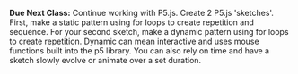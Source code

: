 **Due Next Class:**
Continue working with P5.js.  Create 2 P5.js 'sketches'.  First, make a static pattern using for loops to create repetition and sequence.  For your second sketch, make a dynamic pattern using for loops to create repetition.  Dynamic can mean interactive and uses mouse functions built into the p5 library.  You can also rely on time and have a sketch slowly evolve or animate over a set duration.  
